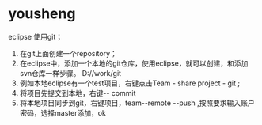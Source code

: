 # yousheng
eclipse 使用git；

1.  在git上面创建一个repository；
2.  在eclipse中，添加一个本地的git仓库，使用eclipse，就可以创建，和添加svn仓库一样步骤。 D://work/git
3.  例如本地eclipse有一个test项目，右键点击Team - share project - git ;
4.  将项目先提交到本地，右键-- commit
5.  将本地项目同步到git，右键项目，team--remote --push ,按照要求输入账户密码，选择master添加，ok
